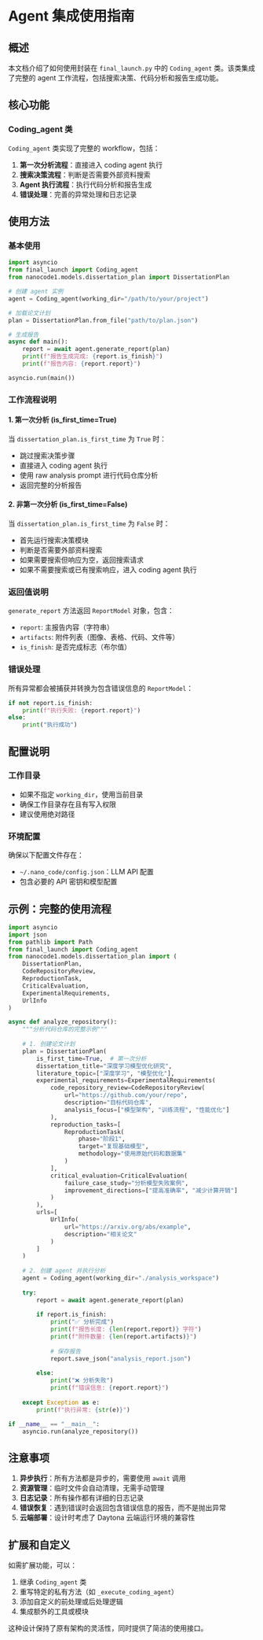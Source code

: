 # Agent 集成使用指南

## 概述

本文档介绍了如何使用封装在 `final_launch.py` 中的 `Coding_agent` 类。该类集成了完整的 agent 工作流程，包括搜索决策、代码分析和报告生成功能。

## 核心功能

### Coding_agent 类

`Coding_agent` 类实现了完整的 workflow，包括：

1. **第一次分析流程**：直接进入 coding agent 执行
2. **搜索决策流程**：判断是否需要外部资料搜索
3. **Agent 执行流程**：执行代码分析和报告生成
4. **错误处理**：完善的异常处理和日志记录

## 使用方法

### 基本使用

```python
import asyncio
from final_launch import Coding_agent
from nanocode1.models.dissertation_plan import DissertationPlan

# 创建 agent 实例
agent = Coding_agent(working_dir="/path/to/your/project")

# 加载论文计划
plan = DissertationPlan.from_file("path/to/plan.json")

# 生成报告
async def main():
    report = await agent.generate_report(plan)
    print(f"报告生成完成: {report.is_finish}")
    print(f"报告内容: {report.report}")

asyncio.run(main())
```

### 工作流程说明

#### 1. 第一次分析 (is_first_time=True)

当 `dissertation_plan.is_first_time` 为 `True` 时：
- 跳过搜索决策步骤
- 直接进入 coding agent 执行
- 使用 raw analysis prompt 进行代码仓库分析
- 返回完整的分析报告

#### 2. 非第一次分析 (is_first_time=False)

当 `dissertation_plan.is_first_time` 为 `False` 时：
- 首先运行搜索决策模块
- 判断是否需要外部资料搜索
- 如果需要搜索但响应为空，返回搜索请求
- 如果不需要搜索或已有搜索响应，进入 coding agent 执行

### 返回值说明

`generate_report` 方法返回 `ReportModel` 对象，包含：

- `report`: 主报告内容（字符串）
- `artifacts`: 附件列表（图像、表格、代码、文件等）
- `is_finish`: 是否完成标志（布尔值）

### 错误处理

所有异常都会被捕获并转换为包含错误信息的 `ReportModel`：

```python
if not report.is_finish:
    print(f"执行失败: {report.report}")
else:
    print("执行成功")
```

## 配置说明

### 工作目录

- 如果不指定 `working_dir`，使用当前目录
- 确保工作目录存在且有写入权限
- 建议使用绝对路径

### 环境配置

确保以下配置文件存在：
- `~/.nano_code/config.json`：LLM API 配置
- 包含必要的 API 密钥和模型配置

## 示例：完整的使用流程

```python
import asyncio
import json
from pathlib import Path
from final_launch import Coding_agent
from nanocode1.models.dissertation_plan import (
    DissertationPlan,
    CodeRepositoryReview,
    ReproductionTask,
    CriticalEvaluation,
    ExperimentalRequirements,
    UrlInfo
)

async def analyze_repository():
    """分析代码仓库的完整示例"""
    
    # 1. 创建论文计划
    plan = DissertationPlan(
        is_first_time=True,  # 第一次分析
        dissertation_title="深度学习模型优化研究",
        literature_topic=["深度学习", "模型优化"],
        experimental_requirements=ExperimentalRequirements(
            code_repository_review=CodeRepositoryReview(
                url="https://github.com/your/repo",
                description="目标代码仓库",
                analysis_focus=["模型架构", "训练流程", "性能优化"]
            ),
            reproduction_tasks=[
                ReproductionTask(
                    phase="阶段1",
                    target="复现基础模型",
                    methodology="使用原始代码和数据集"
                )
            ],
            critical_evaluation=CriticalEvaluation(
                failure_case_study="分析模型失败案例",
                improvement_directions=["提高准确率", "减少计算开销"]
            )
        ),
        urls=[
            UrlInfo(
                url="https://arxiv.org/abs/example",
                description="相关论文"
            )
        ]
    )
    
    # 2. 创建 agent 并执行分析
    agent = Coding_agent(working_dir="./analysis_workspace")
    
    try:
        report = await agent.generate_report(plan)
        
        if report.is_finish:
            print("✅ 分析完成")
            print(f"报告长度: {len(report.report)} 字符")
            print(f"附件数量: {len(report.artifacts)}")
            
            # 保存报告
            report.save_json("analysis_report.json")
            
        else:
            print("❌ 分析失败")
            print(f"错误信息: {report.report}")
            
    except Exception as e:
        print(f"执行异常: {str(e)}")

if __name__ == "__main__":
    asyncio.run(analyze_repository())
```

## 注意事项

1. **异步执行**：所有方法都是异步的，需要使用 `await` 调用
2. **资源管理**：临时文件会自动清理，无需手动管理
3. **日志记录**：所有操作都有详细的日志记录
4. **错误恢复**：遇到错误时会返回包含错误信息的报告，而不是抛出异常
5. **云端部署**：设计时考虑了 Daytona 云端运行环境的兼容性

## 扩展和自定义

如需扩展功能，可以：

1. 继承 `Coding_agent` 类
2. 重写特定的私有方法（如 `_execute_coding_agent`）
3. 添加自定义的前处理或后处理逻辑
4. 集成额外的工具或模块

这种设计保持了原有架构的灵活性，同时提供了简洁的使用接口。